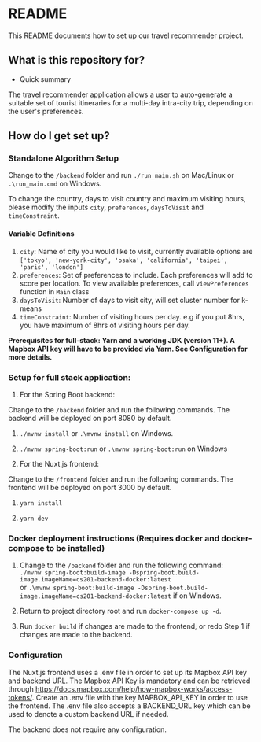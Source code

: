 # README #

This README documents how to set up our travel recommender project.

## What is this repository for? ##

* Quick summary

The travel recommender application allows a user to auto-generate a suitable set of tourist itineraries for a multi-day intra-city trip, depending on the user's preferences.

## How do I get set up? ##

### Standalone Algorithm Setup ###

Change to the `/backend` folder and run `./run_main.sh` on Mac/Linux or `.\run_main.cmd` on Windows.

To change the country, days to visit country and maximum visiting hours, please modify the inputs 
`city`, `preferences`, `daysToVisit` and `timeConstraint`.

#### Variable Definitions
1. `city`: Name of city you would like to visit, currently available options are `['tokyo', 'new-york-city', 'osaka', 'california', 'taipei', 'paris', 'london'] `
2. `preferences`: Set of preferences to include. Each preferences will add to score per location. To view available preferences, call `viewPreferences` function in `Main` class
3. `daysToVisit`: Number of days to visit city, will set cluster number for k-means
4. `timeConstraint`: Number of visiting hours per day. e.g if you put 8hrs, you have maximum of 8hrs of visiting hours per day.


**Prerequisites for full-stack: Yarn and a working JDK (version 11+). A Mapbox API key will have to be provided via Yarn. See Configuration for more details.**

### Setup for full stack application: ###

1) For the Spring Boot backend:

Change to the `/backend` folder and run the following commands. The backend will be deployed on port 8080 by default.

1. `./mvnw install` or `.\mvnw install` on Windows.

2. `./mvnw spring-boot:run` or `.\mvnw spring-boot:run` on Windows

2) For the Nuxt.js frontend:

Change to the `/frontend` folder and run the following commands. The frontend will be deployed on port 3000 by default.

1. `yarn install`

2. `yarn dev`

### Docker deployment instructions (Requires docker and docker-compose to be installed) ###

1. Change to the `/backend` folder and run the following command:   
`./mvnw spring-boot:build-image -Dspring-boot.build-image.imageName=cs201-backend-docker:latest`   
or `.\mvnw spring-boot:build-image -Dspring-boot.build-image.imageName=cs201-backend-docker:latest` if on Windows.

2. Return to project directory root and run `docker-compose up -d`.

3. Run `docker build` if changes are made to the frontend, or redo Step 1 if changes are made to the backend.

### Configuration ###

The Nuxt.js frontend uses a .env file in order to set up its Mapbox API key and backend URL. The Mapbox API Key is mandatory and can be retrieved through https://docs.mapbox.com/help/how-mapbox-works/access-tokens/.
Create an .env file with the key MAPBOX_API_KEY in order to use the frontend. The .env file also accepts a BACKEND_URL key which can be used to denote a custom backend URL if needed.

The backend does not require any configuration.